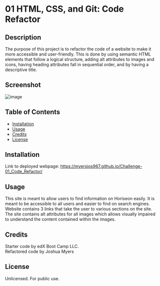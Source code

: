 # 01 HTML, CSS, and Git: Code Refactor

## Description

The purpose of this project is to refactor the code of a website to make it more accessible and user-friendly. This is done by using semantic HTML elements that follow a logical structure, adding alt attributes to images and icons, having heading attributes fall in sequential order, and by having a descriptive title. 

## Screenshot
![image](https://user-images.githubusercontent.com/122832005/222021364-33a17537-678c-4d6e-9893-482177dad38c.png)

## Table of Contents

- [Installation](#installation)
- [Usage](#usage)
- [Credits](#credits)
- [License](#license)

## Installation
Link to deployed webpage: https://myersjos967.github.io/Challenge-01_Code_Refactor/


## Usage

This site is meant to allow users to find information on Horiseon easily. It is meant to be accessible to all users and easier to find on search engines. Website contains 3 links that take the user to various sections on the site. The site contains alt attributes for all images which allows visually impaired to understand the content contained within the images.

## Credits

Starter code by edX Boot Camp LLC. <br/>
Refactored code by Joshua Myers

## License
Unlicensed. For public use. 
